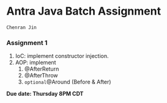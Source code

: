 # Antra Java Batch Assignment
`Chenran Jin`

### Assignment 1
1. IoC: implement constructor injection.
2. AOP: implement 
   1. @AfterReturn
   2. @AfterThrow
   3. `optional`@Around (Before & After)

**Due date: Thursday 8PM CDT**